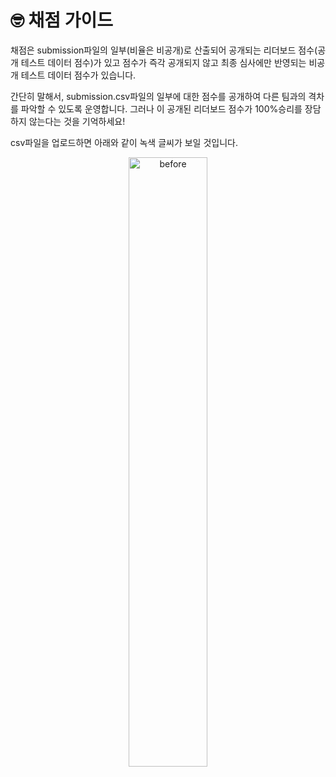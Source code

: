 # 🤓 채점 가이드

채점은 submission파일의 일부(비율은 비공개)로 산출되어 공개되는 리더보드 점수(공개 테스트 데이터 점수)가 있고
점수가 즉각 공개되지 않고 최종 심사에만 반영되는 비공개 테스트 데이터 점수가 있습니다. 

간단히 말해서, submission.csv파일의 일부에 대한 점수를 공개하여 다른 팀과의
격차를 파악할 수 있도록 운영합니다. 그러나 이 공개된 리더보드 점수가 100%승리를 장담하지 않는다는 것을 기억하세요!

csv파일을 업로드하면 아래와 같이 녹색 글씨가 보일 것입니다. 
<p align="center">
  <img src="../asset/leaderboard.jpg" alt="before" width="50%"/>
</p>
